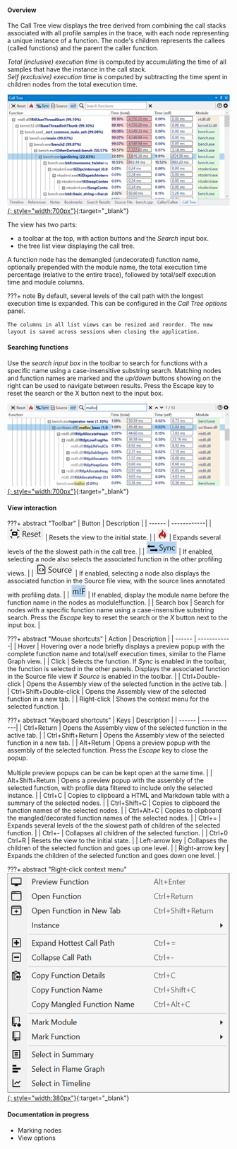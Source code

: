 #### Overview

The Call Tree view displays the tree derived from combining the call stacks associated with all profile samples in the trace, with each node representing a unique instance of a function. The node's children represents the callees (called functions) and the parent the caller function.  

*Total (inclusive) execution time* is computed by accumulating the time of all samples that have the instance in the call stack.  
*Self (exclusive) execution time* is computed by subtracting the time spent in children nodes from the total execution time.

[![Profiling UI screenshot](img/call-tree-view_1081x540.png){: style="width:700px"}](img/call-tree-view_1081x540.png){:target="_blank"}

The view has two parts:  

- a toolbar at the top, with action buttons and the *Search* input box.
- the tree list view displaying the call tree.  
  
A function node has the demangled (undecorated) function name, optionally prepended with the module name, the total execution time percentage (relative to the entire trace),  followed by total/self execution time and module columns.

???+ note
    By default, several levels of the call path with the longest execution time is expanded. This can be configured in the *Call Tree options* panel.  

    The columns in all list views can be resized and reorder. The new layout is saved across sessions when closing the application.

#### Searching functions

Use the *search input box* in the toolbar to search for functions with a specific name using a case-insensitive substring search. Matching nodes and function names are marked and the *up/down* buttons showing on the right can be used to navigate between results. Press the Escape key to reset the search or the X button next to the input box.

[![Profiling UI screenshot](img/call-tree-search_1077x402.png){: style="width:700px"}](img/call-tree-search_1077x402.png){:target="_blank"}

#### View interaction

???+ abstract "Toolbar"
    | Button | Description |
    | ------ | ------------|
    | ![](img/flame-graph-toolbar-reset.png) | Resets the view to the initial state. |
    | ![](img/call-tree-toobar-flame.png) | Expands several levels of the the slowest path in the call tree. |
    | ![](img/flame-graph-toolbar-sync.png) | If enabled, selecting a node also selects the associated function in the other profiling views. |
    | ![](img/flame-graph-toolbar-source.png) | If enabled, selecting a node also displays the associated function in the Source file view, with the source lines annotated with profiling data. |
    | ![](img/flame-graph-toolbar-module.png) | If enabled, display the module name before the function name in the nodes as module!function. |
    | Search box | Search for nodes with a specific function name using a case-insensitive substring search. Press the *Escape* key to reset the search or the *X* button next to the input box. |

???+ abstract "Mouse shortcuts"
    | Action | Description |
    | ------ | ------------|
    | Hover |  Hovering over a node briefly displays a preview popup with the complete function name and total/self execution times, similar to the Flame Graph view. |
    | Click | Selects the function. If *Sync* is enabled in the toolbar, the function is selected in the other panels. Displays the associated function in the Source file view if *Source* is enabled in the toolbar. |
    | Ctrl+Double-click | Opens the Assembly view of the selected function in the active tab. |
    | Ctrl+Shift+Double-click | Opens the Assembly view of the selected function in a new tab. |
    | Right-click | Shows the context menu for the selected function. |

???+ abstract "Keyboard shortcuts"
    | Keys | Description |
    | ------ | ------------|
    | Ctrl+Return | Opens the Assembly view of the selected function in the active tab. |
    | Ctrl+Shift+Return | Opens the Assembly view of the selected function in a new tab. |
    | Alt+Return | Opens a preview popup with the assembly of the selected function. Press the *Escape* key to close the popup.<br><br>Multiple preview popups can be can be kept open at the same time. |
    | Alt+Shift+Return | Opens a preview popup with the assembly of the selected function, with profile data filtered to include only the selected instance. |
    | Ctrl+C | Copies to clipboard a HTML and Markdown table with a summary of the selected nodes. |
    | Ctrl+Shift+C | Copies to clipboard the function names of the selected nodes. |
    | Ctrl+Alt+C | Copies to clipboard the mangled/decorated function names of the selected nodes. |
    | Ctrl+= | Expands several levels of the the slowest path of children of the selected function. |
    | Ctrl+- | Collapses all children of the selected function. |
    | Ctrl+0<br>Ctrl+R |  Resets the view to the initial state. |
    | Left-arrow key | Collapses the children of the selected function and goes up one level. |
    | Right-arrow key | Expands the children of the selected function and goes down one level. |
    
???+ abstract "Right-click context menu"
    [![Profiling UI screenshot](img/call-tree-context-menu_524x517.png){: style="width:380px"}](img/call-tree-context-menu_524x517.png){:target="_blank"}  

#### Documentation in progress
- Marking nodes
- View options